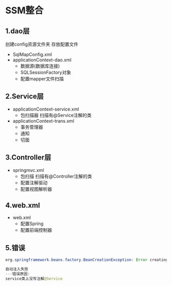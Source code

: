 # SSM整合

## 1.dao层

创建config资源文件夹 存放配置文件

* SqlMapConfig.xml
* applicationContext-dao.xml
  * 数据源(数据库连接)
  * SQLSessionFactory对象
  * 配置mapper文件扫描

		

## 2.Service层

* applicationContext-service.xml
  * 包扫描器 扫描有@Service注解的类
* applicationContext-trans.xml
  * 事务管理器
  * 通知
  * 切面

## 3.Controller层

* springmvc.xml
  * 包扫描 扫描有@Controller注解的类
  * 配置注解驱动
  * 配置视图解析器

## 4.web.xml

* web.xml
  * 配置Spring
  * 配置前端控制器

## 5.错误

```java
org.springframework.beans.factory.BeanCreationException: Error creating bean with name 'customerController': Injection of autowired dependencies failed; nested exception is org.springframework.beans.factory.BeanCreationException: Could not autowire field: private com.lillusory.crm.service.CustomerService com.lillusory.crm.controller.CustomerController.customerService; nested exception is org.springframework.beans.factory.NoSuchBeanDefinitionException: No qualifying bean of type [com.lillusory.crm.service.CustomerService] found for dependency: expected at least 1 bean which qualifies as autowire candidate for this dependency. Dependency annotations: {@org.springframework.beans.factory.annotation.Autowired(required=true)}

自动注入失败 
---错误原因:
service类上没写注解@Service 
```





